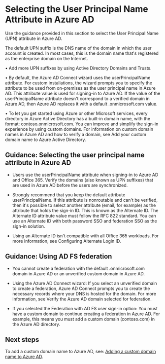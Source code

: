 # Selecting the User Principal Name Attribute in Azure AD

Use the guidance provided in this section to select the User Principal Name (UPN) attribute in Azure AD.

The default UPN suffix is the DNS name of the domain in which the user account is created. In most cases, this is the domain name that's registered as the enterprise domain on the Internet. 

  • Add more UPN suffixes by using Active Directory Domains and Trusts.
  
  • By default, the Azure AD Connect wizard uses the userPrincipalName attribute. For custom installations, the wizard prompts you to specify the attribute to be used from on-premises as the user principal name in Azure AD. This attribute value is used for signing-in to Azure AD. If the value of the userPrincipalName attribute doesn't correspond to a verified domain in Azure AD, then Azure AD replaces it with a default .onmicrosoft.com value.
	
  • To let you get started using Azure or other Microsoft services, every directory in Azure Active Directory has a built-in domain name, with the format: contoso.onmicrosoft.com. You can improve and simplify the sign-in experience by using custom domains. For information on custom domain names in Azure AD and how to verify a domain, see Add your custom domain name to Azure Active Directory.


## Guidance: Selecting the user principal name attribute in Azure AD

  - Users use the userPrincipalName attribute when signing-in to Azure AD and Office 365. Verify the domains (also known as UPN suffixes) that are used in Azure AD before the users are synchronized.

  - Strongly recommend that you keep the default attribute userPrincipalName. If this attribute is nonroutable and can't be verified, then it's possible to select another attribute (email, for example) as the attribute that holds the sign-in ID. This is known as the Alternate ID. The Alternate ID attribute value must follow the RFC 822 standard. You can use an Alternate ID with both password SSO and federation SSO as the sign-in solution.

  - Using an Alternate ID isn't compatible with all Office 365 workloads. For more information, see Configuring Alternate Login ID.

## Guidance:  Using AD FS federation
	
  - You cannot create a federation with the default .onmicrosoft.com domain in Azure AD or an unverified custom domain in Azure AD. 

  - Using the Azure AD Connect wizard:  If you select an unverified domain to create a federation, Azure AD Connect prompts you to create the necessary records where your DNS is hosted for the domain. For more information, see Verify the Azure AD domain selected for federation.

  - If you selected the Federation with AD FS user sign-in option:  You must have a custom domain to continue creating a federation in Azure AD. For example, this means you must add a custom domain (contoso.com) in the Azure AD directory.


## Next steps 

To add a custom domain name to Azure AD, see: [Adding a custom domain name to Azure AD](2.1.3-Adding-a-Custom-Domain-Name-to-Azure-AD.md).

